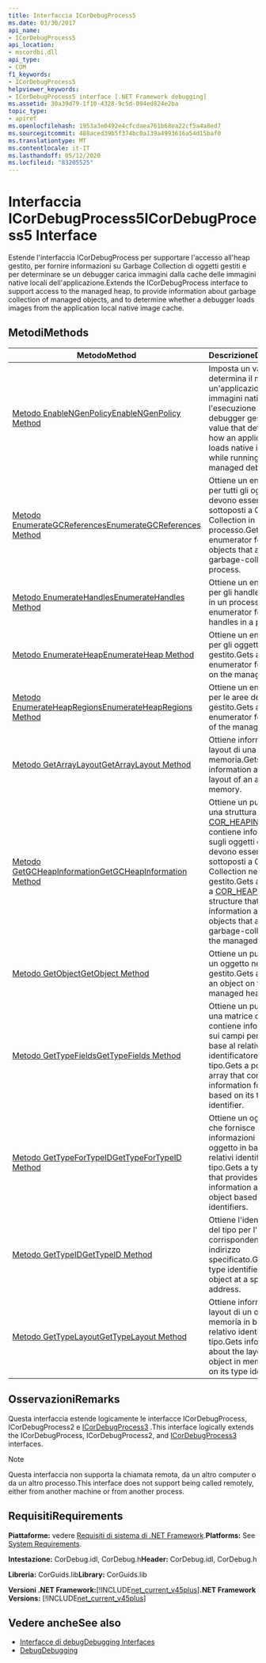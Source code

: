 ```yaml
---
title: Interfaccia ICorDebugProcess5
ms.date: 03/30/2017
api_name:
- ICorDebugProcess5
api_location:
- mscordbi.dll
api_type:
- COM
f1_keywords:
- ICorDebugProcess5
helpviewer_keywords:
- ICorDebugProcess5 interface [.NET Framework debugging]
ms.assetid: 30a39d79-1f10-4328-9c5d-094ed824e2ba
topic_type:
- apiref
ms.openlocfilehash: 1953a3e0492e4cfcdaea761b68ea22cf5a4a8ed7
ms.sourcegitcommit: 488aced39b5f374bc0a139a4993616a54d15baf0
ms.translationtype: MT
ms.contentlocale: it-IT
ms.lasthandoff: 05/12/2020
ms.locfileid: "83205525"
---
```

# <a name="icordebugprocess5-interface"></a><span data-ttu-id="cda9f-102">Interfaccia ICorDebugProcess5</span><span class="sxs-lookup"><span data-stu-id="cda9f-102">ICorDebugProcess5 Interface</span></span>
<span data-ttu-id="cda9f-103">Estende l'interfaccia ICorDebugProcess per supportare l'accesso all'heap gestito, per fornire informazioni su Garbage Collection di oggetti gestiti e per determinare se un debugger carica immagini dalla cache delle immagini native locali dell'applicazione.</span><span class="sxs-lookup"><span data-stu-id="cda9f-103">Extends the ICorDebugProcess interface to support access to the managed heap, to provide information about garbage collection of managed objects, and to determine whether a debugger loads images from the application local native image cache.</span></span>  
  
## <a name="methods"></a><span data-ttu-id="cda9f-104">Metodi</span><span class="sxs-lookup"><span data-stu-id="cda9f-104">Methods</span></span>  
  
|<span data-ttu-id="cda9f-105">Metodo</span><span class="sxs-lookup"><span data-stu-id="cda9f-105">Method</span></span>|<span data-ttu-id="cda9f-106">Descrizione</span><span class="sxs-lookup"><span data-stu-id="cda9f-106">Description</span></span>|  
|------------|-----------------|  
|[<span data-ttu-id="cda9f-107">Metodo EnableNGenPolicy</span><span class="sxs-lookup"><span data-stu-id="cda9f-107">EnableNGenPolicy Method</span></span>](icordebugprocess5-enablengenpolicy-method.md)|<span data-ttu-id="cda9f-108">Imposta un valore che determina il modo in cui un'applicazione carica immagini native durante l'esecuzione in un debugger gestito.</span><span class="sxs-lookup"><span data-stu-id="cda9f-108">Sets a value that determines how an application loads native images while running under a managed debugger.</span></span>|  
|[<span data-ttu-id="cda9f-109">Metodo EnumerateGCReferences</span><span class="sxs-lookup"><span data-stu-id="cda9f-109">EnumerateGCReferences Method</span></span>](icordebugprocess5-enumerategcreferences-method.md)|<span data-ttu-id="cda9f-110">Ottiene un enumeratore per tutti gli oggetti che devono essere sottoposti a Garbage Collection in un processo.</span><span class="sxs-lookup"><span data-stu-id="cda9f-110">Gets an enumerator for all objects that are to be garbage-collected in a process.</span></span>|  
|[<span data-ttu-id="cda9f-111">Metodo EnumerateHandles</span><span class="sxs-lookup"><span data-stu-id="cda9f-111">EnumerateHandles Method</span></span>](icordebugprocess5-enumeratehandles-method.md)|<span data-ttu-id="cda9f-112">Ottiene un enumeratore per gli handle di oggetto in un processo.</span><span class="sxs-lookup"><span data-stu-id="cda9f-112">Gets an enumerator for object handles in a process.</span></span>|  
|[<span data-ttu-id="cda9f-113">Metodo EnumerateHeap</span><span class="sxs-lookup"><span data-stu-id="cda9f-113">EnumerateHeap Method</span></span>](icordebugprocess5-enumerateheap-method.md)|<span data-ttu-id="cda9f-114">Ottiene un enumeratore per gli oggetti nell'heap gestito.</span><span class="sxs-lookup"><span data-stu-id="cda9f-114">Gets an enumerator for objects on the managed heap.</span></span>|  
|[<span data-ttu-id="cda9f-115">Metodo EnumerateHeapRegions</span><span class="sxs-lookup"><span data-stu-id="cda9f-115">EnumerateHeapRegions Method</span></span>](icordebugprocess5-enumerateheapregions-method.md)|<span data-ttu-id="cda9f-116">Ottiene un enumeratore per le aree dell'heap gestito.</span><span class="sxs-lookup"><span data-stu-id="cda9f-116">Gets an enumerator for regions of the managed heap.</span></span>|  
|[<span data-ttu-id="cda9f-117">Metodo GetArrayLayout</span><span class="sxs-lookup"><span data-stu-id="cda9f-117">GetArrayLayout Method</span></span>](icordebugprocess5-getarraylayout-method.md)|<span data-ttu-id="cda9f-118">Ottiene informazioni sul layout di una matrice in memoria.</span><span class="sxs-lookup"><span data-stu-id="cda9f-118">Gets information about the layout of an array in memory.</span></span>|  
|[<span data-ttu-id="cda9f-119">Metodo GetGCHeapInformation</span><span class="sxs-lookup"><span data-stu-id="cda9f-119">GetGCHeapInformation Method</span></span>](icordebugprocess5-getgcheapinformation-method.md)|<span data-ttu-id="cda9f-120">Ottiene un puntatore a una struttura [COR_HEAPINFO](cor-heapinfo-structure.md) che contiene informazioni sugli oggetti che devono essere sottoposti a Garbage Collection nell'heap gestito.</span><span class="sxs-lookup"><span data-stu-id="cda9f-120">Gets a pointer to a [COR_HEAPINFO](cor-heapinfo-structure.md) structure that contains information about objects that are to be garbage-collected on the managed heap.</span></span>|  
|[<span data-ttu-id="cda9f-121">Metodo GetObject</span><span class="sxs-lookup"><span data-stu-id="cda9f-121">GetObject Method</span></span>](icordebugprocess5-getobject-method.md)|<span data-ttu-id="cda9f-122">Ottiene un puntatore a un oggetto nell'heap gestito.</span><span class="sxs-lookup"><span data-stu-id="cda9f-122">Gets a pointer to an object on the managed heap.</span></span>|  
|[<span data-ttu-id="cda9f-123">Metodo GetTypeFields</span><span class="sxs-lookup"><span data-stu-id="cda9f-123">GetTypeFields Method</span></span>](icordebugprocess5-gettypefields-method.md)|<span data-ttu-id="cda9f-124">Ottiene un puntatore a una matrice che contiene informazioni sui campi per un tipo in base al relativo identificatore di tipo.</span><span class="sxs-lookup"><span data-stu-id="cda9f-124">Gets a pointer to an array that contains field information for a type based on its type identifier.</span></span>|  
|[<span data-ttu-id="cda9f-125">Metodo GetTypeForTypeID</span><span class="sxs-lookup"><span data-stu-id="cda9f-125">GetTypeForTypeID Method</span></span>](icordebugprocess5-gettypefortypeid-method.md)|<span data-ttu-id="cda9f-126">Ottiene un oggetto tipo che fornisce informazioni su un oggetto in base ai relativi identificatori di tipo.</span><span class="sxs-lookup"><span data-stu-id="cda9f-126">Gets a type object that provides information about an object based on its type identifiers.</span></span>|  
|[<span data-ttu-id="cda9f-127">Metodo GetTypeID</span><span class="sxs-lookup"><span data-stu-id="cda9f-127">GetTypeID Method</span></span>](icordebugprocess5-gettypeid-method.md)|<span data-ttu-id="cda9f-128">Ottiene l'identificatore del tipo per l'oggetto in corrispondenza di un indirizzo specificato.</span><span class="sxs-lookup"><span data-stu-id="cda9f-128">Gets the type identifier for the object at a specified address.</span></span>|  
|[<span data-ttu-id="cda9f-129">Metodo GetTypeLayout</span><span class="sxs-lookup"><span data-stu-id="cda9f-129">GetTypeLayout Method</span></span>](icordebugprocess5-gettypelayout-method.md)|<span data-ttu-id="cda9f-130">Ottiene informazioni sul layout di un oggetto in memoria in base al relativo identificatore di tipo.</span><span class="sxs-lookup"><span data-stu-id="cda9f-130">Gets information about the layout of an object in memory based on its type identifier.</span></span>|  
  
## <a name="remarks"></a><span data-ttu-id="cda9f-131">Osservazioni</span><span class="sxs-lookup"><span data-stu-id="cda9f-131">Remarks</span></span>  
 <span data-ttu-id="cda9f-132">Questa interfaccia estende logicamente le interfacce ICorDebugProcess, ICorDebugProcess2 e [ICorDebugProcess3](icordebugprocess3-interface.md) .</span><span class="sxs-lookup"><span data-stu-id="cda9f-132">This interface logically extends the ICorDebugProcess, ICorDebugProcess2, and [ICorDebugProcess3](icordebugprocess3-interface.md) interfaces.</span></span>  
  
> [!NOTE]
> <span data-ttu-id="cda9f-133">Questa interfaccia non supporta la chiamata remota, da un altro computer o da un altro processo.</span><span class="sxs-lookup"><span data-stu-id="cda9f-133">This interface does not support being called remotely, either from another machine or from another process.</span></span>  
  
## <a name="requirements"></a><span data-ttu-id="cda9f-134">Requisiti</span><span class="sxs-lookup"><span data-stu-id="cda9f-134">Requirements</span></span>  
 <span data-ttu-id="cda9f-135">**Piattaforme:** vedere [Requisiti di sistema di .NET Framework](../../get-started/system-requirements.md).</span><span class="sxs-lookup"><span data-stu-id="cda9f-135">**Platforms:** See [System Requirements](../../get-started/system-requirements.md).</span></span>  
  
 <span data-ttu-id="cda9f-136">**Intestazione:** CorDebug.idl, CorDebug.h</span><span class="sxs-lookup"><span data-stu-id="cda9f-136">**Header:** CorDebug.idl, CorDebug.h</span></span>  
  
 <span data-ttu-id="cda9f-137">**Libreria:** CorGuids.lib</span><span class="sxs-lookup"><span data-stu-id="cda9f-137">**Library:** CorGuids.lib</span></span>  
  
 <span data-ttu-id="cda9f-138">**Versioni .NET Framework:**[!INCLUDE[net_current_v45plus](../../../../includes/net-current-v45plus-md.md)]</span><span class="sxs-lookup"><span data-stu-id="cda9f-138">**.NET Framework Versions:** [!INCLUDE[net_current_v45plus](../../../../includes/net-current-v45plus-md.md)]</span></span>  
  
## <a name="see-also"></a><span data-ttu-id="cda9f-139">Vedere anche</span><span class="sxs-lookup"><span data-stu-id="cda9f-139">See also</span></span>

- [<span data-ttu-id="cda9f-140">Interfacce di debug</span><span class="sxs-lookup"><span data-stu-id="cda9f-140">Debugging Interfaces</span></span>](debugging-interfaces.md)
- [<span data-ttu-id="cda9f-141">Debug</span><span class="sxs-lookup"><span data-stu-id="cda9f-141">Debugging</span></span>](index.md)
